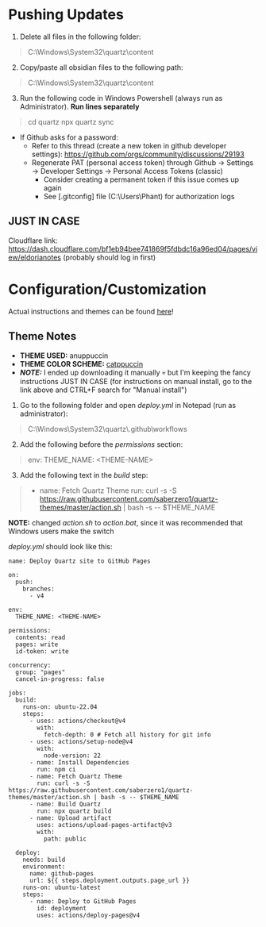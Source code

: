# Pushing Updates
1. Delete all files in the following folder:
>	C:\Windows\System32\quartz\content

2. Copy/paste all obsidian files to the following path:
>	C:\Windows\System32\quartz\content

3. Run the following code in Windows Powershell (always run as Administrator). **Run lines separately**
>	cd quartz
>	npx quartz sync
- If Github asks for a password:
	- Refer to this thread (create a new token in github developer settings): https://github.com/orgs/community/discussions/29193
	- Regenerate PAT (personal access token) through Github -> Settings -> Developer Settings -> Personal Access Tokens (classic)
		- Consider creating a permanent token if this issue comes up again
		- See [.gitconfig] file (C:\Users\Phant) for authorization logs

## JUST IN CASE
Cloudflare link: https://dash.cloudflare.com/bf1eb94bee741869f5fdbdc16a96ed04/pages/view/eldorianotes (probably should log in first)


# Configuration/Customization
Actual instructions and themes can be found [here](https://github.com/saberzero1/quartz-themes)!

## Theme Notes
- **THEME USED:** anuppuccin
- **THEME COLOR SCHEME:** [catppuccin](https://github.com/catppuccin/catppuccin)
- ***NOTE:*** I ended up downloading it manually 💀 but I'm keeping the fancy instructions JUST IN CASE (for instructions on manual install, go to the link above and CTRL+F search for "Manual install")


1. Go to the following folder and open *deploy.yml* in Notepad (run as administrator):
>	C:\Windows\System32\quartz\\.github\workflows

2. Add the following before the *permissions* section:
>	env:
>		 THEME_NAME: \<THEME-NAME\>

3. Add the following text in the *build* step:
>	- name: Fetch Quartz Theme
>	   run: curl -s -S https://raw.githubusercontent.com/saberzero1/quartz-themes/master/action.sh | bash -s -- $THEME_NAME

**NOTE:** changed *action.sh* to *action.bat*, since it was recommended that Windows users make the switch

*deploy.yml* should look like this:
```
name: Deploy Quartz site to GitHub Pages

on:
  push:
    branches:
      - v4

env:
  THEME_NAME: <THEME-NAME>

permissions:
  contents: read
  pages: write
  id-token: write

concurrency:
  group: "pages"
  cancel-in-progress: false

jobs:
  build:
    runs-on: ubuntu-22.04
    steps:
      - uses: actions/checkout@v4
        with:
          fetch-depth: 0 # Fetch all history for git info
      - uses: actions/setup-node@v4
        with:
          node-version: 22
      - name: Install Dependencies
        run: npm ci
      - name: Fetch Quartz Theme
        run: curl -s -S https://raw.githubusercontent.com/saberzero1/quartz-themes/master/action.sh | bash -s -- $THEME_NAME
      - name: Build Quartz
        run: npx quartz build
      - name: Upload artifact
        uses: actions/upload-pages-artifact@v3
        with:
          path: public

  deploy:
    needs: build
    environment:
      name: github-pages
      url: ${{ steps.deployment.outputs.page_url }}
    runs-on: ubuntu-latest
    steps:
      - name: Deploy to GitHub Pages
        id: deployment
        uses: actions/deploy-pages@v4
```